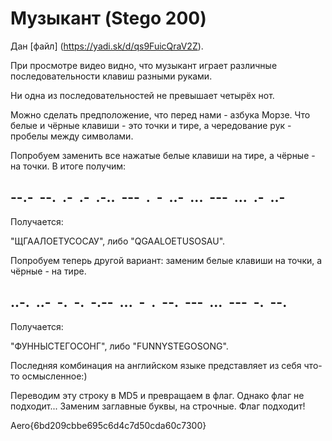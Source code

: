 # Музыкант (Stego 200)

Дан [файл] (https://yadi.sk/d/qs9FuicQraV2Z).

При просмотре видео видно, что музыкант играет различные последовательности клавиш разными руками.

Ни одна из последовательностей не превышает четырёх нот.

Можно сделать предположение, что перед нами - азбука Морзе. Что белые и чёрные клавиши - это точки и тире, а чередование рук - пробелы между символами.

Попробуем заменить все нажатые белые клавиши на тире, а чёрные - на точки. В итоге получим:

## --.-  --.  .-  .-  .-..  ---  .  -  ..-  ...  ---  ...  .-  ..-

Получается:

"ЩГААЛОЕТУСОСАУ", либо "QGAALOETUSOSAU".

Попробуем теперь другой вариант: заменим белые клавиши на точки, а чёрные - на тире.

## ..-.  ..-  -.  -.  -.--  ...  -  .  --.  ---  ...  ---  -.  --.

Получается:

"ФУННЫСТЕГОСОНГ", либо "FUNNYSTEGOSONG".

Последняя комбинация на английском языке представляет из себя что-то осмысленное:)

Переводим эту строку в MD5 и превращаем в флаг. Однако флаг не подходит... Заменим заглавные буквы, на строчные. Флаг подходит!

Aero{6bd209cbbe695c6d4c7d50cda60c7300}
